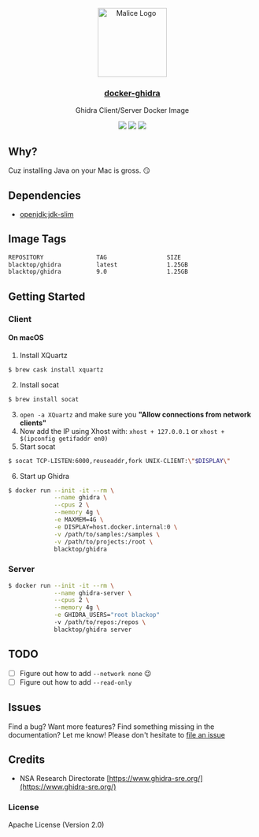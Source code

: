 <p align="center">
  <a href="https://github.com/blacktop/docker-ghidra"><img alt="Malice Logo" src="https://raw.githubusercontent.com/blacktop/docker-ghidra/master/ghidra.png" height="140" /></a>
  <a href="https://github.com/blacktop/docker-ghidra"><h3 align="center">docker-ghidra</h3></a>
  <p align="center">Ghidra Client/Server Docker Image</p>
  <p align="center">
    <a href="https://hub.docker.com/r/blacktop/ghidra/" alt="Docker Stars">
          <img src="https://img.shields.io/docker/stars/blacktop/ghidra.svg" /></a>
    <a href="https://hub.docker.com/r/blacktop/ghidra/" alt="Docker Pulls">
          <img src="https://img.shields.io/docker/pulls/blacktop/ghidra.svg" /></a>
    <a href="https://hub.docker.com/r/blacktop/ghidra/" alt="Docker Image">
          <img src="https://img.shields.io/badge/docker%20image-1.25GB-blue.svg" /></a>
</p>

## Why?

Cuz installing Java on your Mac is gross. :smirk:

## Dependencies

- [openjdk:jdk-slim](https://hub.docker.com/_/openjdk)

## Image Tags

```bash
REPOSITORY               TAG                 SIZE
blacktop/ghidra          latest              1.25GB
blacktop/ghidra          9.0                 1.25GB
```

## Getting Started

### Client

#### On macOS

1. Install XQuartz

```bash
$ brew cask install xquartz
```

2. Install socat

```bash
$ brew install socat
```

3. `open -a XQuartz` and make sure you **"Allow connections from network clients"**
4. Now add the IP using Xhost with: `xhost + 127.0.0.1` or `xhost + $(ipconfig getifaddr en0)`
5. Start socat

```bash
$ socat TCP-LISTEN:6000,reuseaddr,fork UNIX-CLIENT:\"$DISPLAY\"
```

6. Start up Ghidra

```bash
$ docker run --init -it --rm \
             --name ghidra \
             --cpus 2 \
             --memory 4g \
             -e MAXMEM=4G \
             -e DISPLAY=host.docker.internal:0 \
             -v /path/to/samples:/samples \
             -v /path/to/projects:/root \
             blacktop/ghidra
```

### Server

```bash
$ docker run --init -it --rm \
             --name ghidra-server \
             --cpus 2 \
             --memory 4g \
             -e GHIDRA_USERS="root blackop"
             -v /path/to/repos:/repos \
             blacktop/ghidra server
```

## TODO

- [ ] Figure out how to add `--network none` :wink:
- [ ] Figure out how to add `--read-only`

## Issues

Find a bug? Want more features? Find something missing in the documentation? Let me know! Please don't hesitate to [file an issue](https://github.com/blacktop/docker-ghidra/issues/new)

## Credits

- NSA Research Directorate [https://www.ghidra-sre.org/](https://www.ghidra-sre.org/)

### License

Apache License (Version 2.0)
